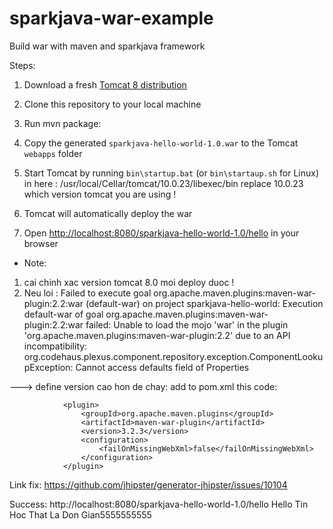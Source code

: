 # sparkjava-war-example
Build war with maven and sparkjava framework

Steps:

1. Download a fresh [Tomcat 8 distribution](https://tomcat.apache.org/download-80.cgi)

2. Clone this repository to your local machine
3. Run mvn package:
4. Copy the generated `sparkjava-hello-world-1.0.war` to the Tomcat `webapps` folder
5. Start Tomcat by running `bin\startup.bat` (or `bin\startaup.sh` for Linux)
in here : /usr/local/Cellar/tomcat/10.0.23/libexec/bin
replace 10.0.23 which version tomcat you are using !

5. Tomcat will automatically deploy the war
6. Open [http://localhost:8080/sparkjava-hello-world-1.0/hello](http://localhost:8080/sparkjava-hello-world-1.0/hello) in your browser

- Note:
1. cai chinh xac version tomcat 8.0 moi deploy duoc !
3. Neu loi :
Failed to execute goal org.apache.maven.plugins:maven-war-plugin:2.2:war (default-war) on project sparkjava-hello-world: Execution default-war of goal org.apache.maven.plugins:maven-war-plugin:2.2:war failed: Unable to load the mojo 'war' in the plugin 'org.apache.maven.plugins:maven-war-plugin:2.2' due to an API incompatibility: org.codehaus.plexus.component.repository.exception.ComponentLookupException: Cannot access defaults field of Properties

---> define version cao hon de chay: add to pom.xml this code:
```
			<plugin>
                <groupId>org.apache.maven.plugins</groupId>
                <artifactId>maven-war-plugin</artifactId>
                <version>3.2.3</version>
                <configuration>
                    <failOnMissingWebXml>false</failOnMissingWebXml>
                </configuration>
            </plugin>
```

Link fix: https://github.com/jhipster/generator-jhipster/issues/10104

Success:
http://localhost:8080/sparkjava-hello-world-1.0/hello
Hello Tin Hoc That La Don Gian5555555555

